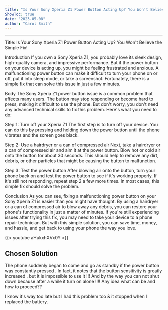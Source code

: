 ```yaml
---
title: "Is Your Sony Xperia Z1 Power Button Acting Up? You Won't Believe the Simple Fix!"
ShowToc: true 
date: "2023-05-08"
author: "Carol Smith"
---
```

*****
Title: Is Your Sony Xperia Z1 Power Button Acting Up? You Won't Believe the Simple Fix! 

Introduction 
If you own a Sony Xperia Z1, you probably love its sleek design, high-quality camera, and impressive performance. But if the power button on your device is acting up, you might be feeling frustrated and anxious. A malfunctioning power button can make it difficult to turn your phone on or off, put it into sleep mode, or take a screenshot. Fortunately, there is a simple fix that can solve this issue in just a few minutes.

Body 
The Sony Xperia Z1 power button issue is a common problem that affects many users. The button may stop responding or become hard to press, making it difficult to use the phone. But don't worry, you don't need any advanced technical skills to fix this problem. Here's what you need to do:

Step 1: Turn off your Xperia Z1 
The first step is to turn off your device. You can do this by pressing and holding down the power button until the phone vibrates and the screen goes black. 

Step 2: Use a hairdryer or a can of compressed air 
Next, take a hairdryer or a can of compressed air and aim it at the power button. Blow hot or cold air onto the button for about 30 seconds. This should help to remove any dirt, debris, or other particles that might be causing the button to malfunction. 

Step 3: Test the power button 
After blowing air onto the button, turn your phone back on and test the power button to see if it's working properly. If it's still not responding, repeat step 2 a few more times. In most cases, this simple fix should solve the problem.

Conclusion 
As you can see, fixing a malfunctioning power button on your Sony Xperia Z1 is easier than you might have thought. By using a hairdryer or a can of compressed air to blow away any debris, you can restore your phone's functionality in just a matter of minutes. If you're still experiencing issues after trying this fix, you may need to take your device to a phone repair technician. But with this simple solution, you can save time, money, and hassle, and get back to using your phone the way you love.

{{< youtube aHukxhXVx0Y >}} 



## Chosen Solution
 The phone suddenly began to come and go as standby if the power button was constantly pressed . In fact, it notes that the button sensitivity is greatly increased , but it is impossible to use it !!! And by the way you can not shut down because after a while it turn on alone !!!!  Any idea what can be and how to proceed??

 I know it's way too late but I had this problem too & it stopped when I replaced the battery.




